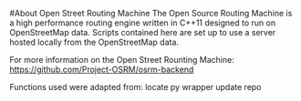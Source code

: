 #About Open Street Routing Machine
The Open Source Routing Machine is a high performance routing engine written in C++11 designed to run on OpenStreetMap data.
Scripts contained here are set up to use a server hosted locally from the OpenStreetMap data.

For more information on the Open Street Rounting Machine:
https://github.com/Project-OSRM/osrm-backend

Functions used were adapted from:
locate py wrapper update repo
